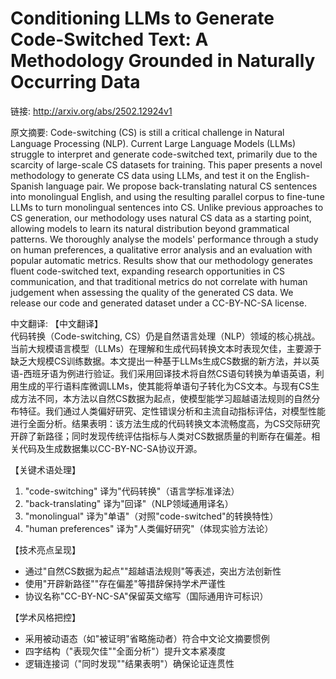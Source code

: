 # Conditioning LLMs to Generate Code-Switched Text: A Methodology Grounded in Naturally Occurring Data

链接: http://arxiv.org/abs/2502.12924v1

原文摘要:
Code-switching (CS) is still a critical challenge in Natural Language
Processing (NLP). Current Large Language Models (LLMs) struggle to interpret
and generate code-switched text, primarily due to the scarcity of large-scale
CS datasets for training. This paper presents a novel methodology to generate
CS data using LLMs, and test it on the English-Spanish language pair. We
propose back-translating natural CS sentences into monolingual English, and
using the resulting parallel corpus to fine-tune LLMs to turn monolingual
sentences into CS. Unlike previous approaches to CS generation, our methodology
uses natural CS data as a starting point, allowing models to learn its natural
distribution beyond grammatical patterns. We thoroughly analyse the models'
performance through a study on human preferences, a qualitative error analysis
and an evaluation with popular automatic metrics. Results show that our
methodology generates fluent code-switched text, expanding research
opportunities in CS communication, and that traditional metrics do not
correlate with human judgement when assessing the quality of the generated CS
data. We release our code and generated dataset under a CC-BY-NC-SA license.

中文翻译:
【中文翻译】  
代码转换（Code-switching, CS）仍是自然语言处理（NLP）领域的核心挑战。当前大规模语言模型（LLMs）在理解和生成代码转换文本时表现欠佳，主要源于缺乏大规模CS训练数据。本文提出一种基于LLMs生成CS数据的新方法，并以英语-西班牙语为例进行验证。我们采用回译技术将自然CS语句转换为单语英语，利用生成的平行语料库微调LLMs，使其能将单语句子转化为CS文本。与现有CS生成方法不同，本方法以自然CS数据为起点，使模型能学习超越语法规则的自然分布特征。我们通过人类偏好研究、定性错误分析和主流自动指标评估，对模型性能进行全面分析。结果表明：该方法生成的代码转换文本流畅度高，为CS交际研究开辟了新路径；同时发现传统评估指标与人类对CS数据质量的判断存在偏差。相关代码及生成数据集以CC-BY-NC-SA协议开源。  

【关键术语处理】  
1. "code-switching" 译为"代码转换"（语言学标准译法）  
2. "back-translating" 译为"回译"（NLP领域通用译名）  
3. "monolingual" 译为"单语"（对照"code-switched"的转换特性）  
4. "human preferences" 译为"人类偏好研究"（体现实验方法论）  

【技术亮点呈现】  
- 通过"自然CS数据为起点""超越语法规则"等表述，突出方法创新性  
- 使用"开辟新路径""存在偏差"等措辞保持学术严谨性  
- 协议名称"CC-BY-NC-SA"保留英文缩写（国际通用许可标识）  

【学术风格把控】  
- 采用被动语态（如"被证明"省略施动者）符合中文论文摘要惯例  
- 四字结构（"表现欠佳""全面分析"）提升文本紧凑度  
- 逻辑连接词（"同时发现""结果表明"）确保论证连贯性
